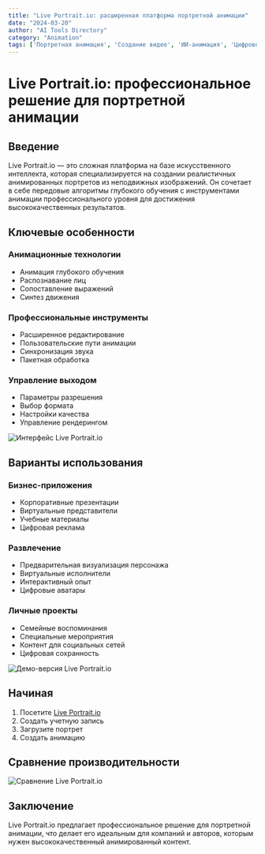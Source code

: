 ```yaml
---
title: "Live Portrait.io: расширенная платформа портретной анимации"
date: "2024-03-20"
author: "AI Tools Directory"
category: "Animation"
tags: ['Портретная анимация', 'Создание видео', 'ИИ-анимация', 'Цифровой контент']
---
```

# Live Portrait.io: профессиональное решение для портретной анимации

## Введение

Live Portrait.io — это сложная платформа на базе искусственного интеллекта, которая специализируется на создании реалистичных анимированных портретов из неподвижных изображений. Он сочетает в себе передовые алгоритмы глубокого обучения с инструментами анимации профессионального уровня для достижения высококачественных результатов.

## Ключевые особенности

### Анимационные технологии
- Анимация глубокого обучения
- Распознавание лиц
- Сопоставление выражений
- Синтез движения

### Профессиональные инструменты
- Расширенное редактирование
- Пользовательские пути анимации
- Синхронизация звука
- Пакетная обработка

### Управление выходом
- Параметры разрешения
- Выбор формата
- Настройки качества
- Управление рендерингом

![Интерфейс Live Portrait.io](/imgs/live-portrait-io/interface.jpg)

## Варианты использования

### Бизнес-приложения
- Корпоративные презентации
- Виртуальные представители
- Учебные материалы
- Цифровая реклама

### Развлечение
- Предварительная визуализация персонажа
- Виртуальные исполнители
- Интерактивный опыт
- Цифровые аватары

### Личные проекты
- Семейные воспоминания
- Специальные мероприятия
- Контент для социальных сетей
- Цифровая сохранность

![Демо-версия Live Portrait.io](/imgs/live-portrait-io/demo.jpg)

## Начиная

1. Посетите [Live Portrait.io](https://live-portrait.io)
2. Создать учетную запись
3. Загрузите портрет
4. Создать анимацию

## Сравнение производительности

![Сравнение Live Portrait.io](/imgs/live-portrait-io/comparison.jpg)

## Заключение

Live Portrait.io предлагает профессиональное решение для портретной анимации, что делает его идеальным для компаний и авторов, которым нужен высококачественный анимированный контент.